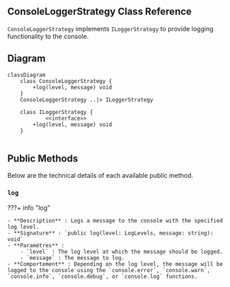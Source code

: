 ## **ConsoleLoggerStrategy Class Reference**

`ConsoleLoggerStrategy` implements `ILoggerStrategy` to provide logging functionality to the console.

## **Diagram**

```mermaid
classDiagram
    class ConsoleLoggerStrategy {
        +log(level, message) void
    }
    ConsoleLoggerStrategy ..|> ILoggerStrategy
    
    class ILoggerStrategy {
            <<interface>>
        +log(level, message) void
    }
    
```

## **Public Methods**

Below are the technical details of each available public method.

### `log`

???+ info "log"

    - **Description** : Logs a message to the console with the specified log level.
    - **Signature** : `public log(level: LogLevels, message: string): void`
    - **Paramètres** :
        - `level` : The log level at which the message should be logged.
        - `message` : The message to log.
    - **Comportement** : Depending on the log level, the message will be logged to the console using the `console.error`, `console.warn`, `console.info`, `console.debug`, or `console.log` functions.

